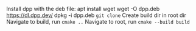 Install dpp with the deb file:
apt install wget
wget -O dpp.deb https://dl.dpp.dev/
dpkg -i dpp.deb
`git clone`
Create build dir in root dir
Navigate to build, run `cmake ..`
Navigate to root, run `cmake --build build`
